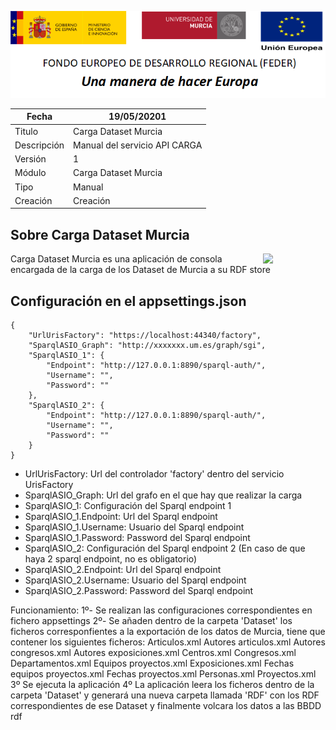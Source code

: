 ![](../../Docs/media/CabeceraDocumentosMD.png)

| Fecha         | 19/05/20201                                                  |
| ------------- | ------------------------------------------------------------ |
|Titulo|Carga Dataset Murcia| 
|Descripción|Manual del servicio API CARGA|
|Versión|1|
|Módulo|Carga Dataset Murcia|
|Tipo|Manual|
|Creación|Creación|

## Sobre Carga Dataset Murcia

[<img align="right" width="100px" src="https://dotnetfoundation.org/img/logo_big.svg" />](https://dotnetfoundation.org/projects?searchquery=IdentityServer&type=project)


Carga Dataset Murcia es una aplicación de consola encargada de la carga de los Dataset de Murcia a su RDF store

## Configuración en el appsettings.json

    { 
		"UrlUrisFactory": "https://localhost:44340/factory",
		"SparqlASIO_Graph": "http://xxxxxxx.um.es/graph/sgi",
		"SparqlASIO_1": {
			"Endpoint": "http://127.0.0.1:8890/sparql-auth/",
			"Username": "",
			"Password": ""
		},
		"SparqlASIO_2": {
			"Endpoint": "http://127.0.0.1:8890/sparql-auth/",
			"Username": "",
			"Password": ""
		}
    }
 - UrlUrisFactory: Url del controlador 'factory' dentro del servicio UrisFactory
 - SparqlASIO_Graph: Url del grafo en el que hay que realizar la carga
 - SparqlASIO_1: Configuración del Sparql endpoint 1
 - SparqlASIO_1.Endpoint: Url del Sparql endpoint
 - SparqlASIO_1.Username: Usuario del Sparql endpoint
 - SparqlASIO_1.Password: Password del Sparql endpoint
 - SparqlASIO_2: Configuración del Sparql endpoint 2 (En caso de que haya 2 sparql endpoint, no es obligatorio)
 - SparqlASIO_2.Endpoint: Url del Sparql endpoint
 - SparqlASIO_2.Username: Usuario del Sparql endpoint
 - SparqlASIO_2.Password: Password del Sparql endpoint
 
 Funcionamiento:
 1º- Se realizan las configuraciones correspondientes en fichero appsettings
 2º- Se añaden dentro de la carpeta 'Dataset' los ficheros corresponfientes a la exportación de los datos de Murcia, tiene que contener los siguientes ficheros:
	Articulos.xml
	Autores articulos.xml
	Autores congresos.xml
	Autores exposiciones.xml
	Centros.xml
	Congresos.xml
	Departamentos.xml
	Equipos proyectos.xml
	Exposiciones.xml
	Fechas equipos proyectos.xml
	Fechas proyectos.xml
	Personas.xml
	Proyectos.xml
3º Se ejecuta la aplicación
4º La aplicación leera los ficheros dentro de la carpeta 'Dataset' y generará una nueva carpeta llamada 'RDF' con los RDF correspondientes de ese Dataset y finalmente volcara los datos a las BBDD rdf
 
 